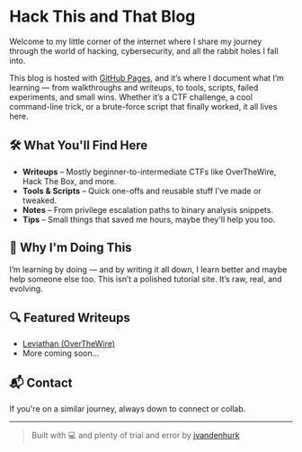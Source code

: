 # Hack This and That Blog

Welcome to my little corner of the internet where I share my journey through the world of hacking, cybersecurity, and all the rabbit holes I fall into.

This blog is hosted with [GitHub Pages](https://jvandenhurk.github.io/ctf-blog/), and it’s where I document what I’m learning — from walkthroughs and writeups, to tools, scripts, failed experiments, and small wins. Whether it’s a CTF challenge, a cool command-line trick, or a brute-force script that finally worked, it all lives here.

## 🛠️ What You'll Find Here
- **Writeups** – Mostly beginner-to-intermediate CTFs like OverTheWire, Hack The Box, and more.
- **Tools & Scripts** – Quick one-offs and reusable stuff I’ve made or tweaked.
- **Notes** – From privilege escalation paths to binary analysis snippets.
- **Tips** – Small things that saved me hours, maybe they'll help you too.

## 🧠 Why I'm Doing This
I’m learning by doing — and by writing it all down, I learn better and maybe help someone else too. This isn’t a polished tutorial site. It’s raw, real, and evolving.

## 🔍 Featured Writeups
- [Leviathan (OverTheWire)](https://jvandenhurk.github.io/ctf-blog/leviathan)
- More coming soon...

## 📬 Contact
If you're on a similar journey, always down to connect or collab.

---

> Built with 💻 and plenty of trial and error by [jvandenhurk](https://github.com/jvandenhurk)
